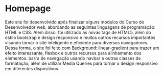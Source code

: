 # Homepage
Este site foi desenvolvido após finalizar alguns módulos do Curso de Desenvolvedor web, abordando as seguintes linguagens de programação: HTML e CSS.
Além disso, foi utilizado as novas tags de HTML5, além do estilo bootstrap e design responsivo e muitos outros recursos importantes visando tornar o site inteligente e eficiente para diversos navegadores.
Dessa forma, o site foi feito com Background: linear-gradient para trazer um efeito interessante, flexbox e outros recursos para alinhamento dos elementos. barra de navegação usando navbar e outras classes de formatação, além de utilizar Media Queries para tornar o design responsivo em diferentes dispositivos. 


